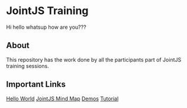 # JointJS Training
Hi hello whatsup how are you???
## About
This repository has the work done by all the participants part of JointJS training sessions.

## Important Links
[Hello World](https://resources.jointjs.com/tutorials/joint/tutorials/hello-world.html)
[JointJS Mind Map](https://resources.jointjs.com/mmap/joint.html)
[Demos](https://resources.jointjs.com/demos)
[Tutorial](https://resources.jointjs.com/tutorial)

